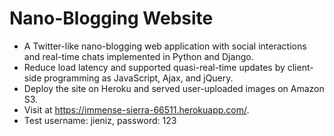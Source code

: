 # Nano-Blogging Website

- A Twitter-like nano-blogging web application with social interactions and real-time chats implemented in Python and Django.
- Reduce load latency and supported quasi-real-time updates by client-side programming as JavaScript, Ajax, and jQuery.
- Deploy the site on Heroku and served user-uploaded images on Amazon S3.
- Visit at https://immense-sierra-66511.herokuapp.com/.
- Test username: jieniz, password: 123
